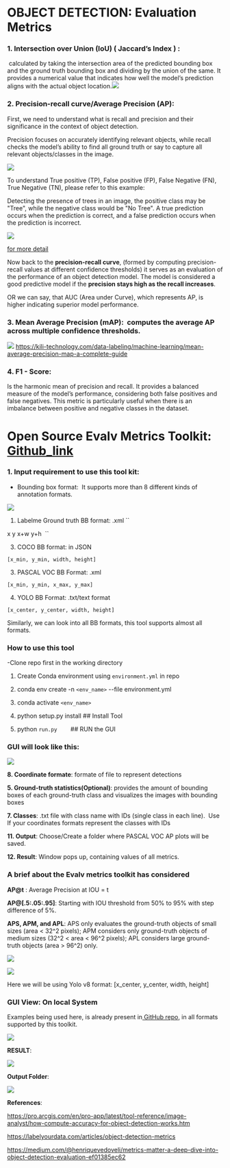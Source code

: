 # OBJECT DETECTION: Evaluation Metrics <a id="object-detection-evaluation-metrics"></a>

### 1. **Intersection over Union (IoU) ( Jaccard’s Index ) :**

 calculated by taking the intersection area of the predicted bounding box and the ground truth bounding box and dividing by the union of the same. It provides a numerical value that indicates how well the model’s prediction aligns with the actual object location.![](https://lh7-us.googleusercontent.com/gpnfoo3kRjTQ460sMGohlRM666If6MmEVBdrC96ajc-e_pv4MFAhn7AfulNen2L1hLW965dpnzrAU7kkI82bF6ED_wZxPwxITjm9Xmnu4GTM3rlo9tdoRr9TyVO5ITkj2SdNEGJJpYOYrzJ5_NNWz1k)

### 2. **Precision-recall curve/Average Precision (AP):**

First, we need to understand what is recall and precision and their significance in the context of object detection.

Precision focuses on accurately identifying relevant objects, while recall checks the model’s ability to find all ground truth or say to capture all relevant objects/classes in the image.

![](https://lh7-us.googleusercontent.com/Knjh_DBvWq9ilwiwOYmjGxfgNI2s59zNlU9Jtd5p9j_XWbNYijS-RJPCCdwbBJl7Jsn-EdaDwYGGieewgdsRcphvVU4Th-bgivgY4w27Ly6Qrxy7gNy_wCGHBY_Q1H__1StTGkdKxogRIGi8Ee-_4TE)

To understand True positive (TP), False positive (FP), False Negative (FN), True Negative (TN), please refer to this example:

Detecting the presence of trees in an image, the positive class may be "Tree", while the negative class would be "No Tree". A true prediction occurs when the prediction is correct, and a false prediction occurs when the prediction is incorrect.

![](https://lh7-us.googleusercontent.com/ohW9Xwc88obve25XhELT0NFUz0WvoYEtFrOE8VdQeo2ULJDiPLkcHAv5AI3jr5epxrmcj0VE01pUdHM5bnaUTl5xMKP8Bd8TWPZ1i02olgJZcqCYXVQZgX6Kmb19UNYDhYIitbIMi-mKmGGdY_CYhb8)

[for more detail](https://pro.arcgis.com/en/pro-app/latest/tool-reference/image-analyst/how-compute-accuracy-for-object-detection-works.htm)

Now back to the **precision-recall curve**, (formed by computing precision-recall values at different confidence thresholds) it serves as an evaluation of the performance of an object detection model. The model is considered a good predictive model if the **precision stays high as the recall increases**.

OR we can say, that AUC (Area under Curve), which represents AP, is higher indicating superior model performance.

### 3. **Mean Average Precision (mAP):**  computes the average AP across multiple confidence thresholds.

![](https://lh7-us.googleusercontent.com/EHsmEsd3JIG184pwJxqXIc82vZ_zM72Hf8OaNlWEyj7z8w004UiPYdCWrIbA0XmWklimuX4ZLsfbyavIRtwf2V-71pjOqVTLRVd-MZHDt3N91kmlTEsirnUICs50mmlC5cdcvWfKR0P6VcMDIpfC2UA) <https://kili-technology.com/data-labeling/machine-learning/mean-average-precision-map-a-complete-guide>

### 4. **F1 - Score:** 

Is the harmonic mean of precision and recall. It provides a balanced measure of the model’s performance, considering both false positives and false negatives. This metric is particularly useful when there is an imbalance between positive and negative classes in the dataset.


# Open Source Evalv Metrics Toolkit:  [Github\_link](https://github.com/rafaelpadilla/review_object_detection_metrics/blob/main/docs/formats.md)<a id="open-source-evalv-metrics-toolkit-github_link"></a>

### 1. Input requirement to use this tool kit: 

- Bounding box format:  It supports more than 8 different kinds of annotation formats.

![](https://lh7-us.googleusercontent.com/iwryxk9TU01b52jIuucaqwrsUfjweunUejGU6fdcKWifiZ8BqLc-Q-7iPelDMli6mBiG1qt9jeBsJ8pfjFdmAb0wWOyFWtfU_zZR2K2ZZhPrACb7M51fB0Iwshw7HO5_QSycWfODaCJ036ZDvOZM04o)

1. Labelme Ground truth BB format: .xml
``
<bndbox>
   <xmin>x</xmin> <ymin>y</ymin> <xmax>x+w</xmax> <ymax>y+h</ymax>
 </bndbox>``

3. COCO BB format: in JSON 

```[x_min, y_min, width, height]```

3. PASCAL VOC BB Format: .xml

```[x_min, y_min, x_max, y_max]```

4. YOLO BB Format: .txt/text format

```[x_center, y_center, width, height]```

Similarly, we can look into all BB formats, this tool supports almost all formats.


### How to use this tool <a id="how-to-use-this-tool"></a>

-Clone repo first in the working directory

  1. Create Conda environment using `environment.yml` in repo
  
  2. conda env create -n `<env_name>` --file environment.yml
  
  3. conda activate `<env_name>`
  
  4. python setup.py install ## Install Tool
  
  5. python `run.py`        ## RUN the GUI

### GUI will look like this: 

![](https://lh7-us.googleusercontent.com/vXM7K4kgqQiRZfqrN4gYMcaCfEoS4J2EtfSoZ8tryjFVx9V77-5LNimveOczyFcNrjPUUESjEWxUDw-QidD295mgOlEAqgH4YJZ8teeA2GVY7E00nTF2iAYP9SPGeQzhQ26xCSYxjvvSx1fFISsRqqE)

**8. Coordinate formate**: formate of file to represent detections

**5. Ground-truth statistics(Optional)**: provides the amount of bounding boxes of each ground-truth class and visualizes the images with bounding boxes

**7. Classes**: .txt file with class name with IDs (single class in each line).  Use If your coordinates formats represent the classes with IDs 

**11. Output**: Choose/Create a folder where PASCAL VOC AP plots will be saved.

**12. Result**: Window pops up, containing values of all metrics. 


### A brief about the Evalv metrics toolkit has considered<a id="a-brief-about-the-evalv-metrics-toolkit-has-considered"></a>

**AP@t** : Average Precision at IOU = t


**AP@[.5:.05:.95]**: Starting with IOU threshold from 50% to 95% with step difference of 5%.<a id="ap50595--starting-with-iou-threshold-from-50-to-95-with-step-difference-of-5"></a>

**APS, APM, and APL**: APS only evaluates the ground-truth objects of small sizes (area < 32^2 pixels); APM considers only ground-truth objects of medium sizes (32^2 < area < 96^2 pixels); APL considers large ground-truth objects (area > 96^2) only.<a id="aps-apm-and-apl-aps-only-evaluates-the-ground-truth-objects-of-small-sizes-area--322-pixels-apm-considers-only-ground-truth-objects-of-medium-sizes-322--area--962-pixels-apl-considers-large-ground-truth-objects-area--962-only"></a>

![](https://lh7-us.googleusercontent.com/bs0MEnimHl_lMOfXiXtw9UPjMEVcSwjoOF7xsdK70cuCXcod1a8ML7NCy3kkOWs2DMGDUzn41XxhRweZezEKGPTXIYsSSzfwhp9zn3ZV3fCPpuJ_AvmFbw6QxpATcbHNXXTr9ousD8tLIXZe9FmZVz0)

![](https://lh7-us.googleusercontent.com/vbBgFqWHFu1Cqd08mHTFAgVLH-beICVlUaLSVwwuPPC6eHdTgRw468xDH2Y-1Uii9KGw1mnPdX-ybzdTf_5mciq5gradNWNcQovZLT96wGCANs-VFrnjMEcI5vW8qgHF-IFWvSXVZTXwIyXx5Te7naA)

Here we will be using Yolo v8 format: \[x\_center, y\_center, width, height] 


### GUI View: On local System<a id="gui-view-on-local-system"></a>

Examples being used here, is already present in[ GitHub repo](https://github.com/rafaelpadilla/review_object_detection_metrics/tree/main/data/database), in all formats supported by this toolkit.

![](https://lh7-us.googleusercontent.com/iQNHDQcuVCRATzRs68nuJAu5fWgb3TLAYR4_fK2kqBe0JPVyYkmrMcKxVChQXUfvZ8CSf1cIEM6K1U1QMiqG5GnkCa_ll0mpTa96ughNT2ozkwn6XDNCJAMOmK3aLX2KFqaZGqKLqQ2G6XNshZfc890)

**RESULT**: 

![](https://lh7-us.googleusercontent.com/LUg5xgL7Obj_gyTMdgjhKVgiPHC2CuasLJnhvkVahm47NtBclGyKEu3Y1AE2JY9ck4cTGqw4rSNfu2cVvuermIvMW5QC3FgFwMfq9xCyBF8gtwXExovwA3dn_Xx31CsnesVlzT73ocm6YfkuMmN1_kQ)

**Output Folder**: 

![](https://lh7-us.googleusercontent.com/QkEPrm34GdU7BCja8i_gMXAHs1945LeAFkbOGNnR1Wl3nPqDJPj61F3sAQQ3jM5MZHzJk3OKeXigrepqBjvxU8Kfg2R1ttFOq6E6z4Uz6_L2I-SNaJE7RXh-hZli6Y5H56vJlSlz1PpUXadVuV513HY)

**References**: 

<https://pro.arcgis.com/en/pro-app/latest/tool-reference/image-analyst/how-compute-accuracy-for-object-detection-works.htm>

<https://labelyourdata.com/articles/object-detection-metrics>

<https://medium.com/@henriquevedoveli/metrics-matter-a-deep-dive-into-object-detection-evaluation-ef01385ec62>
